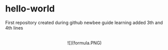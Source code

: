 # hello-world
First repository
created during github newbee guide learning
added 3th and 4th lines
<p align="center"><br>
![](formula.PNG)
 </p>